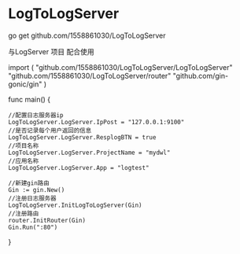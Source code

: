 # LogToLogServer


go get 	github.com/1558861030/LogToLogServer

与LogServer 项目 配合使用


import (
	"github.com/1558861030/LogToLogServer/LogToLogServer"
	"github.com/1558861030/LogToLogServer/router"
	"github.com/gin-gonic/gin"
)

func main() {

	//配置日志服务器ip
	LogToLogServer.LogServer.IpPost = "127.0.0.1:9100"
	//是否记录每个用户返回的信息
	LogToLogServer.LogServer.ResplogBTN = true
	//项目名称
	LogToLogServer.LogServer.ProjectName = "mydwl"
	//应用名称
	LogToLogServer.LogServer.App = "logtest"

	//新建gin路由
	Gin := gin.New()
	//注册日志服务器
	LogToLogServer.InitLogToLogServer(Gin)
	//注册路由
	router.InitRouter(Gin)
	Gin.Run(":80")

}
